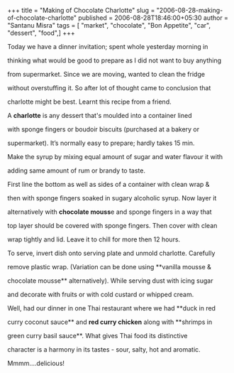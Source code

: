 +++
title = "Making of Chocolate Charlotte"
slug = "2006-08-28-making-of-chocolate-charlotte"
published = 2006-08-28T18:46:00+05:30
author = "Santanu Misra"
tags = [ "market", "chocolate", "Bon Appetite", "car", "dessert", "food",]
+++


Today we have a dinner invitation; spent whole yesterday morning in
thinking what would be good to prepare as I did not want to buy anything
from supermarket. Since we are moving, wanted to clean the fridge
without overstuffing it. So after lot of thought came to conclusion that
charlotte might be best. Learnt this recipe from a friend.

  
A **charlotte** is any dessert that's moulded into a container lined
with sponge fingers or boudoir biscuits (purchased at a bakery or
supermarket). It’s normally easy to prepare; hardly takes 15 min.

  

  
Make the syrup by mixing equal amount of sugar and water flavour it with
adding same amount of rum or brandy to taste.

  
First line the bottom as well as sides of a container with clean wrap &
then with sponge fingers soaked in sugary alcoholic syrup. Now layer it
alternatively with **chocolate mouss**e and sponge fingers in a way that
top layer should be covered with sponge fingers. Then cover with clean
wrap tightly and lid. Leave it to chill for more then 12 hours.

  
To serve, invert dish onto serving plate and unmold charlotte. Carefully
remove plastic wrap. (Variation can be done using **vanilla mousse &
chocolate mousse** alternatively). While serving dust with icing sugar
and decorate with fruits or with cold custard or whipped cream.

  



  
Well, had our dinner in one Thai restaurant where we had **duck in red
curry coconut sauce** and **red curry chicken** along with **shrimps in
green curry basil sauce**. What gives Thai food its distinctive
character is a harmony in its tastes - sour, salty, hot and aromatic.
Mmmm....delicious!  


